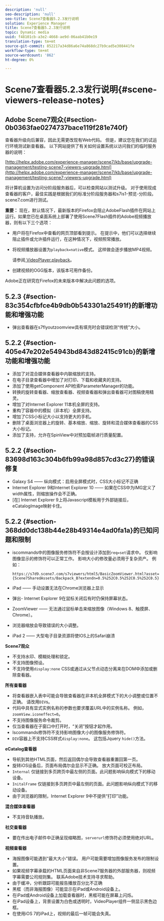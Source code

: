 ```yaml
---
description: 'null'
seo-description: 'null'
seo-title: Scene7查看器5.2.3发行说明
solution: Experience Manager
title: Scene7查看器5.2.3发行说明
topic: Dynamic media
uuid: f48101cb-a3e2-4668-ae9d-06aab41b0e19
translation-type: tm+mt
source-git-commit: 852217a34d86a6e74a868dc27b9cad5e308441fe
workflow-type: tm+mt
source-wordcount: '862'
ht-degree: 0%

---
```



# Scene7查看器5.2.3发行说明{#scene-viewers-release-notes}

## Adobe Scene7观众{#section-0b0363fae0274737bace119f281e740f}

查看器升级向后兼容，因此无需更改现有Web代码。 但是，建议您在我们的试运行环境测试新查看器。 以下网站提供了有关如何设置系统以访问我们的临时服务器的说明：

[http://helpx.adobe.com/experience-manager/scene7/kb/base/upgrade-management/testing-scene7-viewers-upgrade.html](http://helpx.adobe.com/experience-manager/scene7/kb/base/upgrade-management/testing-scene7-viewers-upgrade.html)

将计算机设置为访问分阶段服务器后，可以检查网站以测试升级。 对于使用现成查看器的客户，最佳实践是根据我们的标准分阶段服务器和s7is1-预览-分阶段。scene7.com进行测试。

**重要：** 现在，默认情况下，最新版本的Firefox会阻止AdobeFlash插件在网站上运行。如果您已在桌面系统上部署了使用Scene7Flash插件的Adobe视频播放器，则有以下三个选项：

* 用户将在Firefox中查看的网页顶部看到提示。 在提示中，他们可以选择继续阻止插件或允许插件运行，在这种情况下，视频照常播放。
* 将视频播放器设置为`playback=native`模式。 这样做会逐步播放MP4视频。

   请参阅[ VideoPlayer.playback](../../c-html5-s7-aem-asset-viewers/c-html5-video-reference/c-html5-video-cmdref/r-html5-video-viewer-conf-attrib-videoplayer-playback.md#reference-13ec45db4cd4443b842f310153623221)。

* 创建视频的OGG版本，该版本可用作备份。

Adobe正在研究在Firefox的未来版本中解决此问题的选项。

## 5.2.3 {#section-83c354cfbfce4b9db0b543301a25491f}的新增功能和增强功能

* 弹出查看器在s7flyoutzoomview具有填充时会错误检测“传统”大小。

## 5.2.2 {#section-405e47e202e54943bd843d82415c91cb}的新增功能和增强功能

* 添加了对混合媒体查看器中内联缩放的支持。
* 在电子目录查看器中增加了对打印、下载和收藏夹的支持。
* 添加了使用getComponent API检索ParameterManager的功能。
* 转换的旋转查看器、缩放查看器、视频查看器和弹出查看器可对图稿使用精灵。
* 增加了对Internet Explorer 11本机全屏的支持。
* 重构了容器中的模拟（非本机）全屏支持。
* 增加了CSS小标记大小以支持更大的手机。
* 删除了桌面浏览器上的旋转、基本缩放、缩放、旋转和混合媒体查看器的CSS大小标记。
* 添加了支持，允许在SpinView中对预加载帧进行质量配置。

## 5.2.2 {#section-83698d163c304b6fb99a98d857cd3c27}的错误修复

* Galaxy S4 —— 纵向模式：启用全屏模式时，CSS大小标记不正确
* Internet Explorer 9和Internet Explorer 10 —— 如果在CSS中为IMG定义了width属性，则缩放操作会不正确。
* [在] Internet Explorer 9上将Javascript模板用于外部链接后，eCatalogImage映射卡住。

## 5.2.2 {#section-368dd0dc138b44e28b49314e4ad0fa1a}的已知问题和限制

* iscommands中的图像服务修饰符不会按设计添加到`req=set`请求中。 仅影响图像显示的修饰符可以正常工作。 影响大小的修改量必须用于复杂资产。 例如：

   ```
   https://s7d9.scene7.com/s7viewers/html5/BasicZoomViewer.html?asset= {Scene7SharedAssets/Backpack_B?extendn=0.5%252C0.5%252C0.5%252C0.5}
   ```

* iPad —— 手动设置无法在Chrome浏览器上显示
* 弹出- Internet Explorer 9在鼠标关闭后有时仍保持屏幕状态。
* ZoomViewer —— 无法通过鼠标单击来缩放图像（Windows 8、触摸屏、Chrome）。
* 浏览器缩放会导致错误的大小调整。
* iPad 2 —— 大型电子目录资源将使IOS上的Safari崩溃

**Scene7观众**

* 不支持水印、模糊处理和锁定。
* 不支持图像预设。
* 不支持使用`display:none` CSS或通过从父节点动态分离来在DOM中添加或删除查看器。

**所有查看器**

* 将查看器嵌入表中可能会导致查看器在非本机全屏模式下的大小调整或位置不正确。 请改用`DIV`s。
* 代码中具有显式实例名称的参数也要求覆盖URL中的实例名称。 例如，`zoomView.iconeffect=0`。
* 不支持图像服务命令裁剪。
* 仅当查看器在子窗口中打开时，“关闭”按钮才起作用。
* Iscommands修饰符不支持影响图像大小的图像服务修饰符。
* `DIV`容器上不支持CSS样式`display:none`。 这包括Jquery `hide()`方法。

**eCatalog查看器**

* 导航到其他HTML页面，然后返回偶尔会导致查看器重置回第一页。
* 旋转iOS设备后，页面布局偶尔会显示不正确。 放大页面可校正布局。
* `Internal` 仅链接到多页跨页中最左侧的页面。此问题影响纵向模式下的移动设备。
* `InitalFrame` 仅链接到多页跨页中最左侧的页面。此问题影响纵向模式下的移动设备。
* 由于浏览器的限制，Internet Explorer 9中不提供“打印”功能。

**混合媒体查看器**

* 不支持音轨播放。

**社交查看器**

* 要在传出电子邮件中正确呈现缩略图，`serverurl`修饰符必须使用绝对URL。

**视频查看器**

* 海报图像可能遇到“最大大小”错误。 用户可能需要增加图像服务发布的限制设置。
* 如果视频字幕承载的HTML页面来自非Scene7服务器的外部服务器，则视频字幕需要公司规则集。 联系Adobe技术支持寻求帮助。
* 由于缓冲，分析跟踪可能报告播放百分比不正确
* 黑框（而非海报图像）可能显示在iPad或Android设备上。
* 在iPad或Android设备上加载查看器时，黑框可能在屏幕上闪烁。
* 在iPad设备上，背景设置为白色或透明时，VideoPlayer组件一侧显示黑色边框。
* 在使用iOS 7的iPad上，视频的最后一帧可能会失真。

